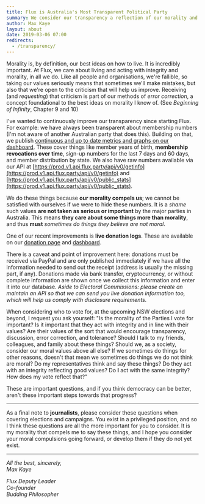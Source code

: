 ```yaml
---
title: Flux is Australia's Most Transparent Political Party
summary: We consider our transparency a reflection of our morality and values, and we take those things very seriously.
author: Max Kaye
layout: about
date: 2019-03-06 07:00
redirects:
  - /transparency/
---
```


Morality is, by definition, our best ideas on how to live. It is incredibly important.
At Flux, we care about living and acting with integrity and morality, in all we do.
Like all people and organisations, we're fallible, so taking our values seriously means that sometimes we'll make mistakes, but also that we're open to the criticism that will help us improve.
Receiving (and *requesting*) that criticism is part of our methods of *error correction*, a concept foundational to the best ideas on morality I know of. (See *Beginning of Infinity*, Chapter 9 and 10)

I've wanted to continuously improve our transparency since starting Flux. For example: we have always been transparent about membership numbers (I'm not aware of another Australian party that does this).
Building on that, we publish [continuous and up to date metrics and graphs on our dashboard](/dashboard). These cover things like member years of birth, **membership revocations over time**, sign-up numbers for the last 7 days and 60 days, and member distribution by state.
We also have raw numbers available via our API at [https://prod.v1.api.flux.party/api/v0/getinfo](https://prod.v1.api.flux.party/api/v0/getinfo) and [https://prod.v1.api.flux.party/api/v0/public_stats](https://prod.v1.api.flux.party/api/v0/public_stats).

We do these things because **our morality compels us**; we cannot be satisfied with ourselves if we were to hide these numbers.
It is a *shame* such values **are not taken as serious or important** by the major parties in Australia.
This means **they care about some things more than morality**, and thus **must** *sometimes do things they believe are not moral*.

One of our recent improvements is **live donation logs**. These are available on our [donation page](/donate) and [dashboard](/dashboard).

There is a caveat and point of improvement here: donations must be received via PayPal and are only published immediately if we have all the information needed to send out the receipt (address is usually the missing part, if any).
Donations made via bank transfer, cryptocurrency, or without complete information are shown once we collect this information and enter it into our database. *Aside to Electoral Commissions: please create an maintain an API so that we can send you live donation information too, which will help us comply with disclosure requirements.*

When considering who to vote for, at the upcoming NSW elections and beyond, I request you ask yourself: "Is the morality of the Parties I vote for important? Is it important that they act with integrity and in line with their values? Are their values of the sort that would encourage transparency, discussion, error correction, and tolerance? Should I talk to my friends, colleagues, and family about these things? Should we, as a society, consider our moral values above all else? If we sometimes do things for other reasons, doesn't that mean we sometimes do things we do not think are moral? Do my representatives think and say these things? Do they act with an integrity reflecting good values? Do **I** act with the same integrity? How does my vote reflect that?"

These are important questions, and if you think democracy can be better, aren't these important steps towards that progress?

-------------

As a final note to **journalists**, please consider these questions when covering elections and campaigns. You exist in a privileged position, and so I think these questions are all the more important for you to consider. It is my morality that compels me to say these things, and I hope you consider your moral compulsions going forward, or develop them if they do not yet exist.

-------------

*All the best, sincerely,*<br>
*Max Kaye*

*Flux Deputy Leader*<br>
*Co-founder*<br>
*Budding Philosopher*
